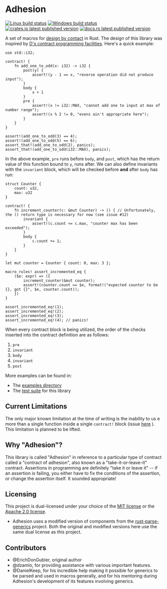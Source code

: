 # Adhesion

[![Linux build status](https://travis-ci.org/ErichDonGubler/adhesion-rs.svg)](https://travis-ci.org/ErichDonGubler/adhesion-rs)
[![Windows build status](https://ci.appveyor.com/api/projects/status/github/ErichDonGubler/adhesion-rs?svg=true)](https://ci.appveyor.com/project/ErichDonGubler/adhesion-rs)
[![crates.io latest published version](https://img.shields.io/crates/v/adhesion.svg)](https://crates.io/crates/adhesion)
[![docs.rs latest published version](https://docs.rs/adhesion/badge.svg)](https://docs.rs/adhesion)

A set of macros for [design by contact](https://en.wikipedia.org/wiki/Design_by_contract)
in Rust. The design of this library was inspired by [D's contract programming
facilities](https://tour.dlang.org/tour/en/gems/contract-programming).
Here's a quick example:

```rust,skt-main
use std::i32;

contract! {
    fn add_one_to_odd(x: i32) -> i32 {
        post(y) {
            assert!(y - 1 == x, "reverse operation did not produce input");
        }
        body {
            x + 1
        }
        pre {
            assert!(x != i32::MAX, "cannot add one to input at max of number range");
            assert!(x % 2 != 0, "evens ain't appropriate here");
        }
    }
}

assert!(add_one_to_odd(3) == 4);
assert!(add_one_to_odd(5) == 6);
assert_that!(add_one_to_odd(2), panics);
assert_that!(add_one_to_odd(i32::MAX), panics);
```

In the above example, `pre` runs before `body`, and `post`, which has the
return value of this function bound to `y`, runs after. We can also define
invariants with the `invariant` block, which will be checked before **and**
after `body` has run:

```rust,should_panic,skt-main
struct Counter {
    count: u32,
	max: u32
}

contract! {
    fn increment_counter(c: &mut Counter) -> () { // Unfortunately, the () return type is necessary for now (see issue #12)
        invariant {
		    assert!(c.count <= c.max, "counter max has been exceeded");
		}
		body {
			c.count += 1;
		}
    }
}

let mut counter = Counter { count: 0, max: 3 };

macro_rules! assert_incremented_eq {
	($e: expr) => ({
		increment_counter(&mut counter);
		assert!(counter.count == $e, format!("expected counter to be {}, got {}", $e, counter.count));
	})
}

assert_incremented_eq!(1);
assert_incremented_eq!(2);
assert_incremented_eq!(3);
assert_incremented_eq!(4); // panics!
```

When every contract block is being utilized, the order of the checks inserted
into the contract definition are as follows:

1. `pre`
2. `invariant`
3. `body`
4. `invariant`
5. `post`

More examples can be found in:
* The [examples directory](/examples)
* The [test suite](/tests/lib.rs) for this library

## Current Limitations

The only major known limitation at the time of writing is the inability to us
e more than a single function inside a single `contract!` block (issue [here](https://github.com/ErichDonGubler/adhesion-rs/issues/15)
). This limitation is planned to be lifted.

## Why "Adhesion"?

This library is called "Adhesion" in reference to a particular type of contract
called a "contract of adhesion", also known as a "take-it-or-leave-it"
contract. Assertions in programming are definitely "take it or leave it" -- if
an assertion is failing, you either have to fix the conditions of the
assertion, or change the assertion itself. It sounded appropriate!

## Licensing

This project is dual-licensed under your choice of the [MIT license](/LICENSE-MIT)
or the [Apache 2.0 license](/LICENSE-APACHE-2.0).
* Adhesion uses a modified version of components from the [rust-parse-generics](https://github.com/DanielKeep/rust-parse-generics)
    project. Both the original and modified versions here use the same dual
    license as this project.

## Contributors

* @ErichDonGubler, original author
* @dzamlo, for providing assistance with various important features.
* @DanielKeep, for his incredible help making it possible for generics to be
    parsed and used in macros generally, and for his mentoring during
    Adhesion's development of its features involving generics.
